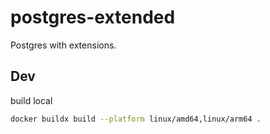 # postgres-extended
Postgres with extensions.

## Dev

build local

```sh
docker buildx build --platform linux/amd64,linux/arm64 .
```
